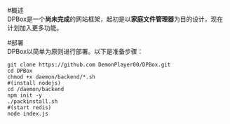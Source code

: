 #概述  
DPBox是一个**尚未完成**的网站框架，起初是以**家庭文件管理器**为目的设计，现在计划加入更多功能。  
  
#部署  
DPBox以简单为原则进行部署。以下是准备步骤：  
```
git clone https://github.com DemonPlayer00/DPBox.git
cd DPBox
chmod +x daemon/backend/*.sh
#(install nodejs)
cd /daemon/backend
npm init -y
./packinstall.sh
#(start redis)
node index.js
```
